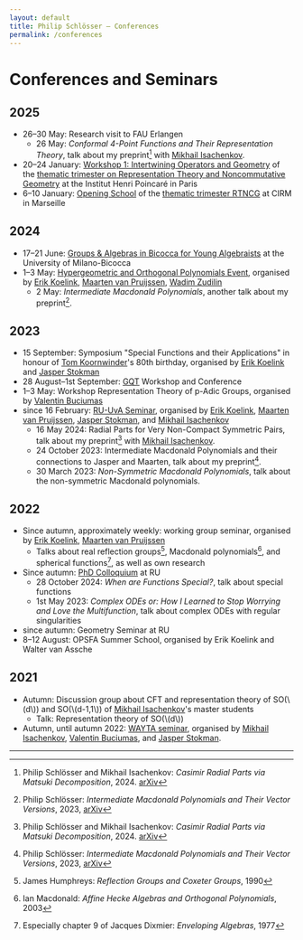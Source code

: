 ```yaml
---
layout: default
title: Philip Schlösser – Conferences
permalink: /conferences
---
```

# Conferences and Seminars

## 2025
* 26–30 May: Research visit to FAU Erlangen
    * 26 May: *Conformal 4-Point Functions and Their Representation Theory*, talk about
    my preprint[^casimir] with [Mikhail Isachenkov][isachenkov].
* 20–24 January: [Workshop 1: Intertwining Operators and Geometry][parisw1] of
the [thematic trimester on Representation Theory and Noncommutative Geometry][paris]
at the Institut Henri Poincaré in Paris
* 6–10 January: [Opening School][marseille] of the [thematic trimester RTNCG][paris]
at CIRM in Marseille

## 2024
* 17–21 June: [Groups & Algebras in Bicocca for Young Algebraists][gaby] at the
University of Milano-Bicocca
* 1–3 May: [Hypergeometric and Orthogonal Polynomials Event][hope], organised by
[Erik Koelink][koelink], [Maarten van Pruijssen][vpruijssen], [Wadim Zudilin][zudilin]
    * 2 May: *Intermediate Macdonald Polynomials*, another talk about my preprint[^intermediate].

## 2023
* 15 September: Symposium "Special Functions and their Applications" in honour
of [Tom Koornwinder][koornwinder]'s 80th birthday, organised by 
[Erik Koelink][koelink] and [Jasper Stokman][stokman]
* 28 August–1st September: [GQT][gqt] Workshop and Conference
* 1–3 May: Workshop Representation Theory of p-Adic Groups, organised by
[Valentin Buciumas][buciumas]
* since 16 February: [RU-UvA Seminar][ruuva], organised by 
[Erik Koelink][koelink], [Maarten van Pruijssen][vpruijssen], 
[Jasper Stokman][stokman], and [Mikhail Isachenkov][isachenkov]
    * 16 May 2024: Radial Parts for Very Non-Compact Symmetric Pairs, talk about
    my preprint[^casimir] with [Mikhail Isachenkov][isachenkov].
    * 24 October 2023: Intermediate Macdonald Polynomials and their connections
    to Jasper and Maarten, talk about my preprint[^intermediate].
    * 30 March 2023: *Non-Symmetric Macdonald Polynomials*, talk about the non-symmetric Macdonald polynomials.

## 2022
* Since autumn, approximately weekly: working group seminar, organised by
[Erik Koelink][koelink], [Maarten van Pruijssen][vpruijssen]
    * Talks about real reflection groups[^humphreys], Macdonald 
    polynomials[^macdonald], and spherical functions[^dixmier], as well as
    own research
* Since autumn: [PhD Colloquium][phdcolloq] at RU
    * 28 October 2024: *When are Functions Special?*, talk about special functions
    * 1st May 2023: *Complex ODEs or: How I Learned to Stop Worrying and Love the Multifunction*, talk about complex ODEs with regular singularities
* since autumn: Geometry Seminar at RU
* 8–12 August: OPSFA Summer School, organised by Erik Koelink and Walter van Assche


## 2021
* Autumn: Discussion group about CFT and representation theory of SO(\\(d\\)) 
and SO(\\(d-1,1\\)) of [Mikhail Isachenkov][isachenkov]'s master students
    * Talk: Representation theory of SO(\\(d\\))
* Autumn, until autumn 2022: [WAYTA seminar][wayta], organised by 
[Mikhail Isachenkov][isachenkov], [Valentin Buciumas][buciumas], and
[Jasper Stokman][stokman].

----

[^intermediate]: Philip Schlösser: *Intermediate Macdonald Polynomials and Their
    Vector Versions*, 2023, [arXiv](https://arxiv.org/abs/2310.17362)

[^casimir]: Philip Schlösser and Mikhail Isachenkov: *Casimir Radial Parts via 
    Matsuki Decomposition*, 2024. [arXiv](https://arxiv.org/abs/2412.19681)

[^humphreys]: James Humphreys: *Reflection Groups and Coxeter Groups*, 1990

[^macdonald]: Ian Macdonald: *Affine Hecke Algebras and Orthogonal Polynomials*,
    2003

[^dixmier]: Especially chapter 9 of Jacques Dixmier: *Enveloping Algebras*, 1977

[parisw1]: https://indico.math.cnrs.fr/event/10856/
[paris]: https://indico.math.cnrs.fr/event/10843/
[marseille]: https://conferences.cirm-math.fr/3227.html
[gaby]: https://staff.matapp.unimib.it/~gaby/gaby2024/index.html
[hope]: https://www.math.ru.nl/~wzudilin/HOPE-in-May.html
[koelink]: https://www.math.ru.nl/~koelink/
[vpruijssen]: https://www.math.ru.nl/~mpruijssen/
[zudilin]: https://orcid.org/0000-0001-9551-2903
[koornwinder]: https://orcid.org/0000-0001-6541-4499
[stokman]: https://staff.fnwi.uva.nl/j.v.stokman/
[gqt]: https://gqt.nl/
[buciumas]: https://sites.google.com/site/valentinbuciumas/home
[ruuva]: https://www.math.ru.nl/~koelink/RU-UvA-seminar.html
[isachenkov]: https://www.uva.nl/en/profile/i/s/m.isachenkov/m.isachenkov.html
[phdcolloq]: https://www.math.ru.nl/graduate_school/phdcolloquium/
[wayta]: https://buciumas.github.io/wayta/index.html

